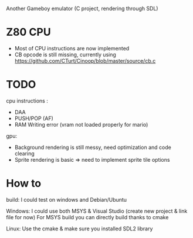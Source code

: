 Another Gameboy emulator (C project, rendering through SDL)


# Z80 CPU
- Most of CPU instructions are now implemented
- CB opcode is still missing, currently using https://github.com/CTurt/Cinoop/blob/master/source/cb.c

# TODO 
cpu instructions : 
- DAA
- PUSH/POP (AF)
- RAM Writing error (vram not loaded properly for mario)

gpu:
- Background rendering is still messy, need optimization and code clearing
- Sprite rendering is basic => need to implement sprite tile options 

# How to

build:
I could test on windows and Debian/Ubuntu

Windows: 
I could use both MSYS & Visual Studio (create new project & link file for now)
For MSYS build you can directly build thanks to cmake

Linux: 
Use the cmake & make sure you installed SDL2 library


